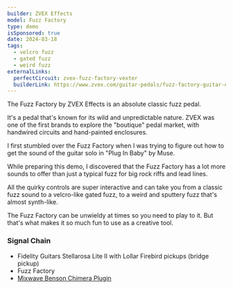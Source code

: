 ```yaml
---
builder: ZVEX Effects
model: Fuzz Factory
type: demo
isSponsored: true
date: 2024-03-18
tags:
  - velcro fuzz
  - gated fuzz
  - weird fuzz
externalLinks:
  perfectCircuit: zvex-fuzz-factory-vexter
  builderLink: https://www.zvex.com/guitar-pedals/fuzz-factory-guitar-effects-pedal
---
```


The Fuzz Factory by ZVEX Effects is an absolute classic fuzz pedal.

It's a pedal that's known for its wild and unpredictable nature. ZVEX was one of the first brands to explore the "boutique" pedal market, with handwired circuits and hand-painted enclosures.

I first stumbled over the Fuzz Factory when I was trying to figure out how to get the sound of the guitar solo in "Plug In Baby" by Muse.

While preparing this demo, I discovered that the Fuzz Factory has a lot more sounds to offer than just a typical fuzz for big rock riffs and lead lines.

All the quirky controls are super interactive and can take you from a classic fuzz sound to a velcro-like gated fuzz, to a weird and sputtery fuzz that's almost synth-like.

The Fuzz Factory can be unwieldy at times so you need to play to it. But that's what makes it so much fun to use as a creative tool.

### Signal Chain

- Fidelity Guitars Stellarosa Lite II with Lollar Firebird pickups (bridge pickup)
- Fuzz Factory
- [Mixwave Benson Chimera Plugin](https://www.mixwave.net/products/benson-chimera)
